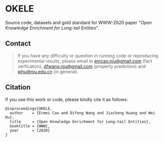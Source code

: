 # OKELE
Source code, datasets and gold standard for WWW-2020 paper "_Open Knowledge Enrichment for Long-tail Entities_".

## Contact

> If you have any difficulty or question in running code or reproducing experimental results, please email to emcao.nju@gmail.com (fact verfication), dfwang.nju@gmail.com (property prediction) and whu@nju.edu.cn (in general).

## Citation
If you use this work or code, please kindly cite it as follows:      

```
@inproceedings{OKELE,
  author    = {Ermei Cao and Difeng Wang and Jiacheng Huang and Wei Hu},
  title     = {Open Knowledge Enrichment for Long-tail Entities},
  booktitle = {WWW},
  year      = {2020}
}
```
